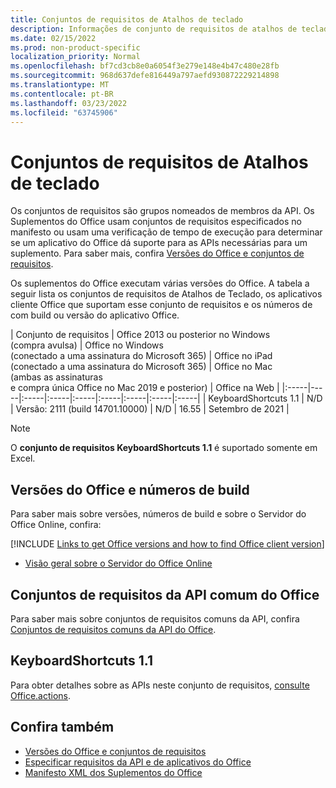 ```yaml
---
title: Conjuntos de requisitos de Atalhos de teclado
description: Informações de conjunto de requisitos de atalhos de teclado para Office de complementos.
ms.date: 02/15/2022
ms.prod: non-product-specific
localization_priority: Normal
ms.openlocfilehash: bf7cd3cb8e0a6054f3e279e148e4b47c480e28fb
ms.sourcegitcommit: 968d637defe816449a797aefd930872229214898
ms.translationtype: MT
ms.contentlocale: pt-BR
ms.lasthandoff: 03/23/2022
ms.locfileid: "63745906"
---
```

# <a name="keyboard-shortcuts-requirement-sets"></a>Conjuntos de requisitos de Atalhos de teclado

Os conjuntos de requisitos são grupos nomeados de membros da API. Os Suplementos do Office usam conjuntos de requisitos especificados no manifesto ou usam uma verificação de tempo de execução para determinar se um aplicativo do Office dá suporte para as APIs necessárias para um suplemento. Para saber mais, confira [Versões do Office e conjuntos de requisitos](../../develop/office-versions-and-requirement-sets.md).

Os suplementos do Office executam várias versões do Office. A tabela a seguir lista os conjuntos de requisitos de Atalhos de Teclado, os aplicativos cliente Office que suportam esse conjunto de requisitos e os números de com build ou versão do aplicativo Office.

|  Conjunto de requisitos  | Office 2013 ou posterior no Windows<br>(compra avulsa) | Office no Windows<br>(conectado a uma assinatura do Microsoft 365) |  Office no iPad<br>(conectado a uma assinatura do Microsoft 365)  |  Office no Mac<br>(ambas as assinaturas<br> e compra única Office no Mac 2019 e posterior)   | Office na Web  |
|:-----|-----|:-----|:-----|:-----|:-----|:-----|:-----|:-----|
| KeyboardShortcuts 1.1  | N/D | Versão: 2111 (build 14701.10000) | N/D | 16.55 | Setembro de 2021 |

> [!NOTE]
> O **conjunto de requisitos KeyboardShortcuts 1.1** é suportado somente em Excel.

## <a name="office-versions-and-build-numbers"></a>Versões do Office e números de build

Para saber mais sobre versões, números de build e sobre o Servidor do Office Online, confira:

[!INCLUDE [Links to get Office versions and how to find Office client version](../../includes/links-get-office-versions-builds.md)]
- [Visão geral sobre o Servidor do Office Online](/officeonlineserver/office-online-server-overview)

## <a name="office-common-api-requirement-sets"></a>Conjuntos de requisitos da API comum do Office

Para saber mais sobre conjuntos de requisitos comuns da API, confira [Conjuntos de requisitos comuns da API do Office](office-add-in-requirement-sets.md).

## <a name="keyboardshortcuts-11"></a>KeyboardShortcuts 1.1

Para obter detalhes sobre as APIs neste conjunto de requisitos, [consulte Office.actions](/javascript/api/office/office.actions).

## <a name="see-also"></a>Confira também

- [Versões do Office e conjuntos de requisitos](../../develop/office-versions-and-requirement-sets.md)
- [Especificar requisitos da API e de aplicativos do Office](../../develop/specify-office-hosts-and-api-requirements.md)
- [Manifesto XML dos Suplementos do Office](../../develop/add-in-manifests.md)
